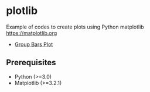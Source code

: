 # plotlib
Example of codes to create plots using Python matplotlib https://matplotlib.org
* [Group Bars Plot](https://github.com/jackkolokasis/plotlib/blob/master/group_bars/README.md)

## Prerequisites
* Python (>=3.0)
* Matplotlib (>=3.2.1)



